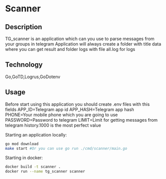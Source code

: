 # Scanner

## Description

TG_scanner is an application which can you use to parse messages from your groups in telegram
Application will always create a folder with title data where you can get result and folder logs with file all.log for logs

## Technology

Go,GoTD,Logrus,GoDotenv

## Usage

Before start using this application you should create .env files with this fields
APP_ID=Telegram app id
APP_HASH=Telegram app hash
PHONE=Your mobile phone which you are going to use
PASSWORD=Password to telegram
LIMIT=Limit for getting messages from telegram history.1000 is the most perfect value

Starting an application locally:

```bash
go mod download
make start #Or you can use go run ./cmd/scanner/main.go
```

Starting in docker:

```bash
docker build -t scanner .
docker run --name tg_scanner scanner
```
